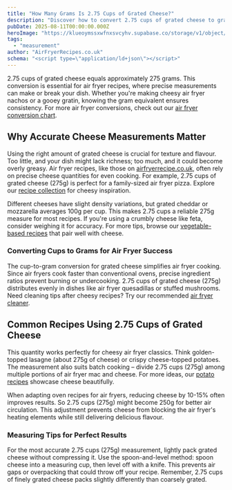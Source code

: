 ```yaml
---
title: "How Many Grams Is 2.75 Cups of Grated Cheese?"
description: "Discover how to convert 2.75 cups of grated cheese to grams for perfect air fryer recipes every time. Get precise measurements now!"
pubDate: 2025-08-11T00:00:00.000Z
heroImage: "https://klueoymssxwfnxsvcyhv.supabase.co/storage/v1/object/public/md/how-many-grams-is-2-75-cups-of-grated-cheese-a324dfc8.webp"
tags:
  - "measurement"
author: "AirFryerRecipes.co.uk"
schema: "<script type=\"application/ld+json\"></script>"
---
```


<p>2.75 cups of grated cheese equals approximately 275 grams. This conversion is essential for air fryer recipes, where precise measurements can make or break your dish. Whether you're making cheesy air fryer nachos or a gooey gratin, knowing the gram equivalent ensures consistency. For more air fryer conversions, check out our <a href=https://www.airfryerrecipe.co.uk/air-fryer-conversion-chart>air fryer conversion chart</a>.</p>

<h2>Why Accurate Cheese Measurements Matter</h2>  
<p>Using the right amount of grated cheese is crucial for texture and flavour. Too little, and your dish might lack richness; too much, and it could become overly greasy. Air fryer recipes, like those on <a href=https://www.airfryerrecipe.co.uk>airfryerrecipe.co.uk</a>, often rely on precise cheese quantities for even cooking. For example, 2.75 cups of grated cheese (275g) is perfect for a family-sized air fryer pizza. Explore our <a href=https://www.airfryerrecipe.co.uk/recipes>recipe collection</a> for cheesy inspiration.</p>  

<p>Different cheeses have slight density variations, but grated cheddar or mozzarella averages 100g per cup. This makes 2.75 cups a reliable 275g measure for most recipes. If you're using a crumbly cheese like feta, consider weighing it for accuracy. For more tips, browse our <a href=https://www.airfryerrecipe.co.uk/recipe-category/vegetables>vegetable-based recipes</a> that pair well with cheese.</p>  

<h3>Converting Cups to Grams for Air Fryer Success</h3>  
<p>The cup-to-gram conversion for grated cheese simplifies air fryer cooking. Since air fryers cook faster than conventional ovens, precise ingredient ratios prevent burning or undercooking. 2.75 cups of grated cheese (275g) distributes evenly in dishes like air fryer quesadillas or stuffed mushrooms. Need cleaning tips after cheesy recipes? Try our recommended <a href=https://www.airfryerrecipe.co.uk/air-fryer-cleaner>air fryer cleaner</a>.</p>  

<h2>Common Recipes Using 2.75 Cups of Grated Cheese</h2>  
<p>This quantity works perfectly for cheesy air fryer classics. Think golden-topped lasagne (about 275g of cheese) or crispy cheese-topped potatoes. The measurement also suits batch cooking – divide 2.75 cups (275g) among multiple portions of air fryer mac and cheese. For more ideas, our <a href=https://www.airfryerrecipe.co.uk/recipe-category/potatoes>potato recipes</a> showcase cheese beautifully.</p>  

<p>When adapting oven recipes for air fryers, reducing cheese by 10-15% often improves results. So 2.75 cups (275g) might become 250g for better air circulation. This adjustment prevents cheese from blocking the air fryer's heating elements while still delivering delicious flavour.</p>  

<h3>Measuring Tips for Perfect Results</h3>  
<p>For the most accurate 2.75 cups (275g) measurement, lightly pack grated cheese without compressing it. Use the spoon-and-level method: spoon cheese into a measuring cup, then level off with a knife. This prevents air gaps or overpacking that could throw off your recipe. Remember, 2.75 cups of finely grated cheese packs slightly differently than coarsely grated.</p>